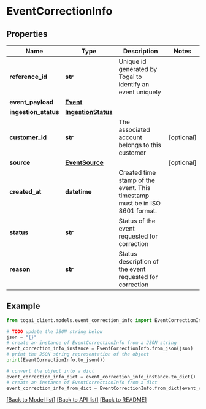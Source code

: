 # EventCorrectionInfo


## Properties

Name | Type | Description | Notes
------------ | ------------- | ------------- | -------------
**reference_id** | **str** | Unique id generated by Togai to identify an event uniquely | 
**event_payload** | [**Event**](Event.md) |  | 
**ingestion_status** | [**IngestionStatus**](IngestionStatus.md) |  | 
**customer_id** | **str** | The associated account belongs to this customer | [optional] 
**source** | [**EventSource**](EventSource.md) |  | [optional] 
**created_at** | **datetime** | Created time stamp of the event. This timestamp must be in ISO 8601 format. | 
**status** | **str** | Status of the event requested for correction | 
**reason** | **str** | Status description of the event requested for correction | 

## Example

```python
from togai_client.models.event_correction_info import EventCorrectionInfo

# TODO update the JSON string below
json = "{}"
# create an instance of EventCorrectionInfo from a JSON string
event_correction_info_instance = EventCorrectionInfo.from_json(json)
# print the JSON string representation of the object
print(EventCorrectionInfo.to_json())

# convert the object into a dict
event_correction_info_dict = event_correction_info_instance.to_dict()
# create an instance of EventCorrectionInfo from a dict
event_correction_info_from_dict = EventCorrectionInfo.from_dict(event_correction_info_dict)
```
[[Back to Model list]](../README.md#documentation-for-models) [[Back to API list]](../README.md#documentation-for-api-endpoints) [[Back to README]](../README.md)


